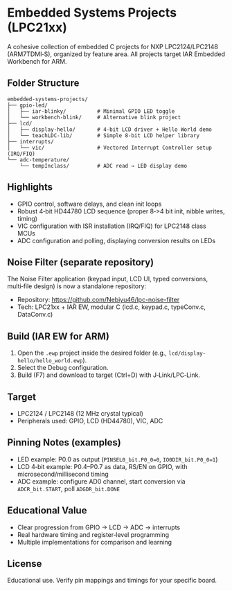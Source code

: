 # Embedded Systems Projects (LPC21xx)

A cohesive collection of embedded C projects for NXP LPC2124/LPC2148 (ARM7TDMI‑S), organized by feature area. All projects target IAR Embedded Workbench for ARM.

## Folder Structure
```
embedded-systems-projects/
├── gpio-led/
│   ├── iar-blinky/          # Minimal GPIO LED toggle
│   └── workbench-blink/     # Alternative blink project
├── lcd/
│   ├── display-hello/       # 4‑bit LCD driver + Hello World demo
│   └── teachLDC-lib/        # Simple 8‑bit LCD helper library
├── interrupts/
│   └── vic/                 # Vectored Interrupt Controller setup (IRQ/FIQ)
└── adc-temperature/
    └── tempInclass/         # ADC read → LED display demo
```

## Highlights
- GPIO control, software delays, and clean init loops
- Robust 4‑bit HD44780 LCD sequence (proper 8‑>4 bit init, nibble writes, timing)
- VIC configuration with ISR installation (IRQ/FIQ) for LPC2148 class MCUs
- ADC configuration and polling, displaying conversion results on LEDs

## Noise Filter (separate repository)
The Noise Filter application (keypad input, LCD UI, typed conversions, multi‑file design) is now a standalone repository:
- Repository: https://github.com/Nebiyu46/lpc-noise-filter
- Tech: LPC21xx + IAR EW, modular C (lcd.c, keypad.c, typeConv.c, DataConv.c)

## Build (IAR EW for ARM)
1. Open the `.ewp` project inside the desired folder (e.g., `lcd/display-hello/hello_world.ewp`).
2. Select the Debug configuration.
3. Build (F7) and download to target (Ctrl+D) with J‑Link/LPC‑Link.

## Target
- LPC2124 / LPC2148 (12 MHz crystal typical)
- Peripherals used: GPIO, LCD (HD44780), VIC, ADC

## Pinning Notes (examples)
- LED example: P0.0 as output (`PINSEL0_bit.P0_0=0`, `IO0DIR_bit.P0_0=1`)
- LCD 4‑bit example: P0.4–P0.7 as data, RS/EN on GPIO, with microsecond/millisecond timing
- ADC example: configure AD0 channel, start conversion via `ADCR_bit.START`, poll `ADGDR_bit.DONE`

## Educational Value
- Clear progression from GPIO → LCD → ADC → interrupts
- Real hardware timing and register‑level programming
- Multiple implementations for comparison and learning

## License
Educational use. Verify pin mappings and timings for your specific board.
